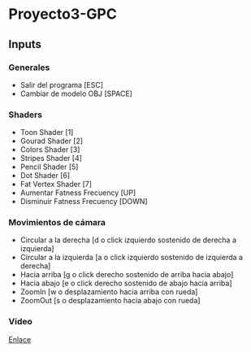 # Proyecto3-GPC
## Inputs
### Generales
- Salir del programa    [ESC]
- Cambiar de modelo OBJ [SPACE]
### Shaders
- Toon Shader       [1]
- Gourad Shader     [2]
- Colors Shader     [3]
- Stripes Shader    [4]
- Pencil Shader     [5]
- Dot Shader        [6]
- Fat Vertex Shader [7]
- Aumentar Fatness Frecuency  [UP]
- Disminuir Fatness Frecuency [DOWN]
### Movimientos de cámara
- Circular a la derecha   [d o click izquierdo sostenido de derecha a izquierda]
- Circular a la izquierda [a o click izquierdo sostenido de izquierda a derecha]
- Hacia arriba            [g o click derecho sostenido de arriba hacia abajo]
- Hacia abajo             [e o click derecho sostenido de abajo hacia arriba]
- ZoomIn                  [w o desplazamiento hacia arriba con rueda]
- ZoomOut                 [s o desplazamiento hacia abajo con rueda]
### Video
[Enlace](https://youtu.be/76RAQlYUdag)

